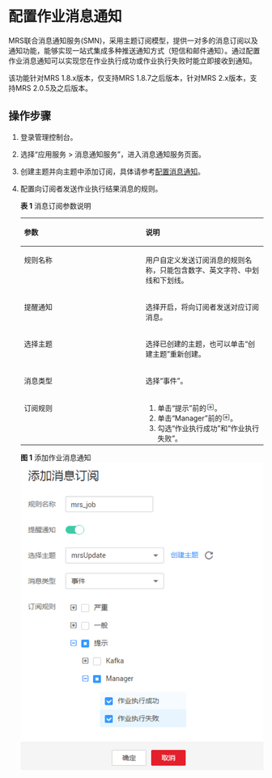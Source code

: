 # 配置作业消息通知<a name="ZH-CN_TOPIC_0211276085"></a>

MRS联合消息通知服务\(SMN\)，采用主题订阅模型，提供一对多的消息订阅以及通知功能，能够实现一站式集成多种推送通知方式（短信和邮件通知）。通过配置作业消息通知可以实现您在作业执行成功或作业执行失败时能立即接收到通知。

该功能针对MRS 1.8.x版本，仅支持MRS 1.8.7之后版本，针对MRS 2.x版本，支持MRS 2.0.5及之后版本。

## 操作步骤<a name="section590332519477"></a>

1.  登录管理控制台。
2.  选择“应用服务 \> 消息通知服务”，进入消息通知服务页面。
3.  创建主题并向主题中添加订阅，具体请参考[配置消息通知](配置消息通知.md)。
4.  配置向订阅者发送作业执行结果消息的规则。

    **表 1**  消息订阅参数说明

    <a name="table7745024115015"></a>
    <table><thead align="left"><tr id="row14744124125013"><th class="cellrowborder" valign="top" width="50%" id="mcps1.2.3.1.1"><p id="p14744192415011"><a name="p14744192415011"></a><a name="p14744192415011"></a>参数</p>
    </th>
    <th class="cellrowborder" valign="top" width="50%" id="mcps1.2.3.1.2"><p id="p1744724195017"><a name="p1744724195017"></a><a name="p1744724195017"></a>说明</p>
    </th>
    </tr>
    </thead>
    <tbody><tr id="row6744162419509"><td class="cellrowborder" valign="top" width="50%" headers="mcps1.2.3.1.1 "><p id="p4744142419506"><a name="p4744142419506"></a><a name="p4744142419506"></a>规则名称</p>
    </td>
    <td class="cellrowborder" valign="top" width="50%" headers="mcps1.2.3.1.2 "><p id="p1774472495019"><a name="p1774472495019"></a><a name="p1774472495019"></a>用户自定义发送订阅消息的规则名称，只能包含数字、英文字符、中划线和下划线。</p>
    </td>
    </tr>
    <tr id="row674516249506"><td class="cellrowborder" valign="top" width="50%" headers="mcps1.2.3.1.1 "><p id="p17441924175012"><a name="p17441924175012"></a><a name="p17441924175012"></a>提醒通知</p>
    </td>
    <td class="cellrowborder" valign="top" width="50%" headers="mcps1.2.3.1.2 "><p id="p1845910315556"><a name="p1845910315556"></a><a name="p1845910315556"></a>选择开启，将向订阅者发送对应订阅消息。</p>
    </td>
    </tr>
    <tr id="row074582465011"><td class="cellrowborder" valign="top" width="50%" headers="mcps1.2.3.1.1 "><p id="p974516244509"><a name="p974516244509"></a><a name="p974516244509"></a>选择主题</p>
    </td>
    <td class="cellrowborder" valign="top" width="50%" headers="mcps1.2.3.1.2 "><p id="p974522465019"><a name="p974522465019"></a><a name="p974522465019"></a>选择已创建的主题，也可以单击“创建主题”重新创建。</p>
    </td>
    </tr>
    <tr id="row13745102414504"><td class="cellrowborder" valign="top" width="50%" headers="mcps1.2.3.1.1 "><p id="p974562418509"><a name="p974562418509"></a><a name="p974562418509"></a>消息类型</p>
    </td>
    <td class="cellrowborder" valign="top" width="50%" headers="mcps1.2.3.1.2 "><p id="p5745142485016"><a name="p5745142485016"></a><a name="p5745142485016"></a>选择“事件”。</p>
    </td>
    </tr>
    <tr id="row87451524185016"><td class="cellrowborder" valign="top" width="50%" headers="mcps1.2.3.1.1 "><p id="p1974582418501"><a name="p1974582418501"></a><a name="p1974582418501"></a>订阅规则</p>
    </td>
    <td class="cellrowborder" valign="top" width="50%" headers="mcps1.2.3.1.2 "><a name="ol789082718916"></a><a name="ol789082718916"></a><ol id="ol789082718916"><li>单击“提示”前的<a name="image187048592088"></a><a name="image187048592088"></a><span><img id="image187048592088" src="figures/icon_mrs_addNotification.png"></span>。</li><li>单击“Manager”前的<a name="image12130182031215"></a><a name="image12130182031215"></a><span><img id="image12130182031215" src="figures/icon_mrs_addNotification.png"></span>。</li><li>勾选“作业执行成功”和“作业执行失败”。</li></ol>
    </td>
    </tr>
    </tbody>
    </table>

    **图 1**  添加作业消息通知<a name="fig2470751161419"></a>  
    ![](figures/添加作业消息通知.png "添加作业消息通知")


